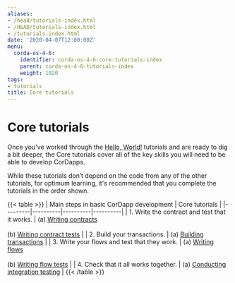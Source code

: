 ```yaml
---
aliases:
- /head/tutorials-index.html
- /HEAD/tutorials-index.html
- /tutorials-index.html
date: '2020-04-07T12:00:00Z'
menu:
  corda-os-4-6:
    identifier: corda-os-4-6-core-tutorials-index
    parent: corda-os-4-6-tutorials-index
    weight: 1020
tags:
- tutorials
title: Core tutorials
---
```



#  Core tutorials

Once you've worked through the [Hello, World!](hello-world-introduction.md) tutorials and are ready to dig a bit deeper, the Core tutorials cover all of the key skills you will need to be able to develop CorDapps.

While these tutorials don’t depend on the code from any of the other tutorials, for optimum learning, it's recommended that you complete the tutorials in the order shown.

{{< table >}}
| Main steps in basic CorDapp development | Core tutorials |
|---------|----------|----------|----------|
| 1. Write the contract and test that it works. | (a) [Writing contracts](tutorial-contract.md) <br/><br/> (b) [Writing contract tests](tutorial-test-dsl.md) |
| 2. Build your transactions. | (a) [Building transactions](tutorial-building-transactions.md) |
| 3. Write your flows and test that they work. | (a) [Writing flows](flow-state-machines.md) <br/><br/> (b) [Writing flow tests](flow-testing.md) |
| 4. Check that it all works together. | (a) [Conducting integration testing](tutorial-integration-testing.md) |
{{< /table >}}
